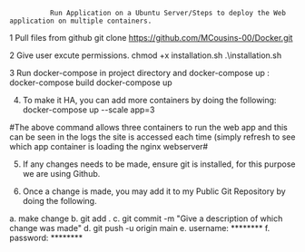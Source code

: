               Run Application on a Ubuntu Server/Steps to deploy the Web application on multiple containers. 

1 Pull files from github
git clone https://github.com/MCousins-00/Docker.git

2 Give user excute permissions.
chmod +x  installation.sh
.\installation.sh

3 Run docker-compose in project directory and docker-compose up :
docker-compose build
 docker-compose up

4. To make it HA, you can add more containers by doing the following:
docker-compose up --scale app=3

#The above command allows three containers to run the web app and this can be seen in the logs the site is accessed each time (simply refresh to see which app container is loading the nginx webserver#

5. If any changes needs to be made, ensure git is installed, for this purpose we are using Github.

6. Once a change is made, you may add it to my Public Git Repository by doing the following.

a. make change
b. git add .
c. git commit -m "Give a description of which change was made"
d. git push -u origin main
e. username: ********
f. password: ********


